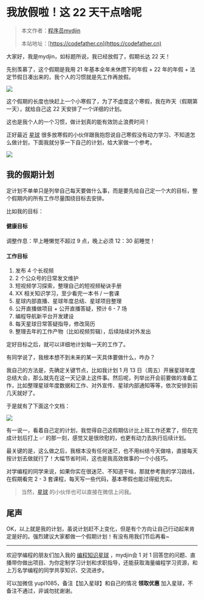 # 我放假啦！这 22 天干点啥呢

> 本文作者：[程序员mydjin](https://yuyuanweb.feishu.cn/wiki/Abldw5WkjidySxkKxU2cQdAtnah)
>
> 本站地址：[https://codefather.cn](https://codefather.cn)

大家好，我是mydjin，如标题所说，我已经放假了，假期长达 22 天！

先别羡慕了，这个假期是我用 21 年基本全年未休攒下的年假 + 22 年的年假 + 法定节假日凑出来的，我个人的习惯就是先工作再放假。

![](https://pic.yupi.icu/5563/202311041339874.png)

这个假期的长度也快赶上一个小寒假了，为了不虚度这个寒假，我在昨天（假期第一天），就给自己这 22 天安排了一个详细的计划。

这也是我个人的一个习惯，做计划真的能有效防止浪费时间！

正好最近 [星球](https://mp.weixin.qq.com/s?__biz=MzI1NDczNTAwMA==&mid=2247524980&idx=2&sn=9ddcdb6c52aa096ed4c5ad0ced946a7d&chksm=e9c28583deb50c95f3c2665713a8bbc372c68332b3bfb846cf4b23af3f1cc07164832a291335&token=689599617&lang=zh_CN&scene=21#wechat_redirect) 很多放寒假的小伙伴跟我抱怨说自己寒假没有动力学习、不知道怎么做计划，下面我就分享一下自己的计划，给大家做一个参考。

![](https://pic.yupi.icu/5563/202311041339868.png)

## 我的假期计划

定计划不单单只是列举自己每天要做什么事，而是要先给自己定一个大的目标，整个假期内的所有工作尽量围绕目标去安排。

比如我的目标：

#### 健康目标

调整作息：早上睡懒觉不超过 9 点，晚上必须 12：30 前睡觉！

#### 工作目标

1. 发布 4 个长视频
2. 2 个公众号的日常发文维护
3. 短视频学习探索，整理自己的短视频秘诀手册
4. XX 相关知识学习，至少看完一本书 / 一套课
5. 星球内部直播、星球年度总结、星球项目整理
6. 公开直播做项目 + 公开直播答疑，预计 6 - 7 场
7. 编程导航新平台开发建设
8. 每天星球日常答疑指导，修改简历
9. 整理去年的工作产物（比如视频剪辑），后续陆续对外发出

定好目标之后，就可以详细地计划每一天的工作了。

有同学说了，我根本想不到未来的某一天具体要做什么，咋办？

我自己的方法是，先确定关键节点，比如我计划 1 月 13 日（周五）开展星球年度总结大会，那么就先在这一天记录上这件事。然后呢，列举出开会前要做的准备工作，比如整理星球年度数据和工作、对外宣传、星球内部通知等等，依次安排到前几天就好了。

于是就有了下面这个文档：

![](https://pic.yupi.icu/5563/202311041339958.png)

有一说一，看着自己定的计划，我觉得自己这假期估计比上班工作还累了，但在完成计划后打上 ✅ 的那一刻，感觉又是很欣慰的，也更有动力去执行后续计划。

最关键的是，这么做之后，我根本没有任何迷茫，也不用纠结今天做啥，直接每天按计划去做就行了！大幅节省时间，这也是我高效做事的一个小技巧。

对学编程的同学来说，如果你实在很迷茫、不知道干啥，那就参考我的学习路线，在假期看完 2 - 3 套课程，每天写一些代码，基本寒假也能过得挺充实。

> 当然，[星球](https://mp.weixin.qq.com/s?__biz=MzI1NDczNTAwMA==&mid=2247524980&idx=2&sn=9ddcdb6c52aa096ed4c5ad0ced946a7d&chksm=e9c28583deb50c95f3c2665713a8bbc372c68332b3bfb846cf4b23af3f1cc07164832a291335&token=689599617&lang=zh_CN&scene=21#wechat_redirect) 的小伙伴也可以直接在微信上问我。

## 尾声

OK，以上就是我的计划，虽说计划赶不上变化，但是有个方向让自己行动起来肯定是好的。强烈建议大家都做一个假期计划！有没有用我们节后再看~



------


欢迎学编程的朋友们加入我的 [编程知识星球](https://mp.weixin.qq.com/s?__biz=MzI1NDczNTAwMA==&mid=2247524980&idx=2&sn=9ddcdb6c52aa096ed4c5ad0ced946a7d&chksm=e9c28583deb50c95f3c2665713a8bbc372c68332b3bfb846cf4b23af3f1cc07164832a291335&token=689599617&lang=zh_CN&scene=21#wechat_redirect) ，mydjin会 1 对 1 回答您的问题、直播带你做出项目、为你定制学习计划和求职指导，还能获取海量编程学习资源，和上万名学编程的同学共享知识、交流进步。

可以加微信 yupi1085，备注【加入星球】和自己的情况 **领取优惠** 加入星球，不备注不通过，非诚勿扰谢谢。